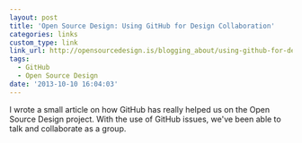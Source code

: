 ```yaml
---
layout: post
title: 'Open Source Design: Using GitHub for Design Collaboration'
categories: links
custom_type: link
link_url: http://opensourcedesign.is/blogging_about/using-github-for-design-collaboration/
tags:
  - GitHub
  - Open Source Design
date: '2013-10-10 16:04:03'
---
```

I wrote a small article on how GitHub has really helped us on the Open Source Design project. With the use of GitHub issues, we've been able to talk and collaborate as a group. 